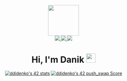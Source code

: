 <div id="header" align="center">
  <img src="https://media.giphy.com/media/v1.Y2lkPTc5MGI3NjExNWNnbDg1d3B2azRheXU5YzJ5YTlrc3lrYWZxeXU2c2xsY3JxZm96bSZlcD12MV9pbnRlcm5hbF9naWZfYnlfaWQmY3Q9cw/v0dGnTDFgEr68myH0C/giphy.gif" width="100"/>
<div id="badges"> 
  <a href="https://instagram.com/sunny.marshalo?igshid=OGQ5ZDc2ODk2ZA==">
  <img src="https://img.shields.io/badge/Instagram-red?logo=Instagram&logoColor=white&style=plastic"/>
</a>
  <a href="your-youtube-URL">
    <img src="https://img.shields.io/badge/Telegram-blue?style=plastic&logo=Telegram&logoColor=white"/>
  </a>
   <a href="your-youtube-URL">
    <img src="https://img.shields.io/badge/Gmail-white?style=plastic&logo=Gmail&logoColor=red"/>
  </a>
  
</div>

<img src="https://komarev.com/ghpvc/?username=DDanikD&style=plastic&color=red" alt=""/>
<h1>
  Hi, I'm Danik
  <img src="https://media.giphy.com/media/hvRJCLFzcasrR4ia7z/giphy.gif" width="30px"/>
</h1>

[![ddidenko's 42 stats](https://badge42.vercel.app/api/v2/clke26ylw003008la55aher81/stats?cursusId=21&coalitionId=354)](https://github.com/JaeSeoKim/badge42)
[![ddidenko's 42 push_swap Score](https://badge42.vercel.app/api/v2/clke26ylw003008la55aher81/project/3144941)](https://github.com/JaeSeoKim/badge42)



